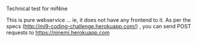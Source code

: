 Technical test for miNine

This is pure webservice ... ie, it does not have any frontend to it.
As per the specs (http://mi9-coding-challenge.herokuapp.com/) , you can send POST requests to https://ninemi.herokuapp.com